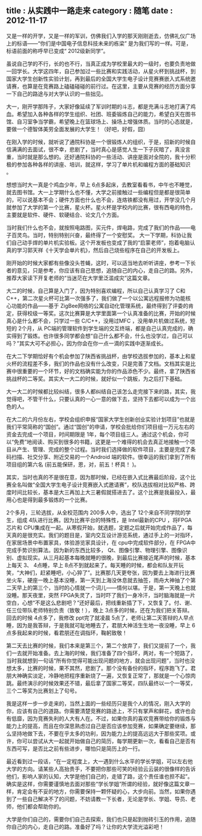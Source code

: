 title    : 从实践中一路走来
category : 随笔
date     : 2012-11-17
---

又是一样的开学，又是一样的军训，仿佛我们入学的那天刚刚逝去，仿佛礼仪广场上的标语——“你们是中国电子信息科技未来的栋梁” 是为我们写的一样。可是，标语前面的称呼早已变成“ 2012级新同学”。
<!--more-->
虽说自己学的不行，长的也不行，当真正成为学校里最大的一级时，也要负责地做一回学长。大学这四年，自己参加过一些比赛和实践活动，从星火杯到挑战杯，到国家大学生创新性实验计划，再到最后的全国大学生电子设计竞赛赛嵌入式系统邀请赛，也算是在竞赛路上磕磕碰碰的前行过。在这里，主要从竞赛的经历方面分享一下自己的路途与对大学认识的一些拙见。

大一，刚开学那阵子，大家好像延续了军训时期的斗志，都是充满斗志地打满了鸡血。希望加入各种各样的学生组织、社团、班委锻炼自己的能力，希望白天在图书馆、自习室争当学霸，希望晚上在篮球场上、操场上增强体质。当时的心态就是，要做一个德智体美劳全面发展的大学生！（好吧，好假，囧）

在刚入学的时候，就听说了通院科协是一个很锻炼人的组织，于是，招新的时候自信满满的去面试，很不幸，悲剧了，当时真心是感觉人生一下子灰暗了，真没言重，当时就是那么想的。还好通院科协的一些活动、讲座是面对全院的，我十分积极的参加各种各样的讲座、培训，就这样，学习了单片机和编程方面的基础知识 。

想想当时大一真是个鸡血少年，早上 6点多起床，去教室看看书，中午也不睡觉，就去图书馆。大一上学期什么也不懂，大学之前接触过一些编程但是都是很简单的，可以说基本不会；硬件方面也什么也不会，连烙铁都没有用过，开学没几个月就参加了大学的第一个比赛，星火杯。星火杯是学校内的比赛，很有西电的特色，主要就是软件、硬件、软硬结合、论文几个方面。

当时我们什么也不会，就按照电路图，买元件，焊电路，完成了我们的作品——电子百灵鸟。当时，特别特别兴奋，最终得了一个安慰奖。
大一下学期，科协让我们自己动手焊的单片机实验板。这个开发板也变成了我的“启蒙老师”，抱着电脑认真的学习郭天祥《十天学会单片机》，然后自己烧些程序在自己的开发板上。

刚开始的时候大家都有些像没头苍蝇，这时，可以适当地去听听讲座，参考一下长者的意见，只是参考，你应该有自己思想，追随自己的内心，走自己的路。另外，推荐大家读下开复老师的“当迷茫在大学里泛滥成灾”这篇文章。

大二的时候，自己算是入门了，因为特别喜欢编程，所以自己认真学习了 C和 C++，第二次星火杯可比第一次强多了，我们做了一个以公寓远程报修为功能核心功能的作品——基于 ZigBee网络的公寓自动化管理系统，最终得到了评委的肯定，获得校级一等奖。这次比赛算是大学里面第一个认真准备的比赛，开始的时候真心是什么都不会，只学过一些 C/C++，没用过MFC ，没用单片机做过系统，短短的 2个月，从 PC端的管理软件到学生端的交互终端，都是自己认真完成的，确实得到了锻炼。也许很多同学都会想“自己什么都不会，什么也没学过，自己可以吗？”其实大可不必担心，因为你会在你一点一滴的实践中逐渐成长。

在大二下学期恰好有个机会参加了陕西省挑战杯，由学校选拔参加的，基本上和星火杯的流程差不多，我们的作品也没有什么改变，只是完善了文档。文档其实是比赛中很重要的一个环节，好的文档确实能为你的作品添色不少。最终，拿了陕西省挑战杯的二等奖。其实大一大二的时候，就好似一个跳板，为之后打下基础。

大一大二的时候都比较纠结，很多人都纠结自己该怎么走完接下来的路，其实，我觉得吧，不管干什么，只要认真的一心一意的做下去，坚持下去都可以成为一个出色的人。

在大二的六月份左右，学校会组织申报“国家大学生创新创业实验计划项目”也就是我们平常简称的“国创”。通过“国创”的申请，学校会批给你们项目组一万元左右的资金去完成一个项目，时间期限是 1年，每个项目组三人。通过这个机会，你可以“免费”地阅读、购买到很多的书籍，这更是一个难得的机会去真正地接触一个项目从产生、管理、完成的整个过程。当时我们选择做的软件项目，主要是完成了条码扫描、社交分享、附近交易的一个Android 端的软件。很幸运的我们拿到了所有项目组的第六名 (前五能保研，恩，对，前五！杯具！ )。

其实，当时也真的不是很在意，因为那时候，已经在嵌入式比赛最后阶段，这个比赛全名叫做“全国大学生电子设计竞赛嵌入式邀请赛”，校队选拔相对比较严格、跨度时间比较长，基本是大三再加上大三暑假就搭进去了。这个比赛是我最投入，最用心也是得到最多锻炼的一个比赛。

2个多月，三轮选拔，从全校范围内 200多人中，选出了 12个来自不同学院的学生，组成 4队进行比赛。因为比赛平台的特殊性，是 Intel最新的CPU ，将FPGA芯片和 CPU集成在一起。从寒假开始，就选题，定题之后就开始完成作品了，每天真的是很充实。我们的题目是，室内交互设计游览系统，通过手上的一对指环，在家居场景中布置家具，体验游览家具设计，在 cpu中完成软件部分，在 FPGA中完成手势识别算法。因为新的东西比较多， Qt、图像引擎、物理引擎、图像识别、虚拟现实。从三月起基本每晚就睡的很晚，到最后比赛接近尾声的时候，基本上每天 3、 4点睡，早上 8点不到就起来了。每天睡的时候，都会和队友开玩笑，“大神们，赶紧睡吧，小心猝了”。比赛那几天更夸张，因为要去上海进行比赛坐火车，硬座一晚上基本没睡，第一天到上海没休息就去抽签，雨舟大神抽了个第二天早上的第三个，当时的心情就一个词儿——情何以堪。于是，第一天晚上也就没睡。那天夜里，突然 FPGA失灵了，当时吓了我们一身冷汗，当时脑海就是一片空白，心想“不是这么悲剧吧？”还好最后，把线重新插了下，又恢复了。付、谢、任三位带队老师特别负责（致敬！），晚上 3点多的时候，还在为我们把关答辩。回去的时候 4点多了，我修改 ppt完了就凌晨 5点了，老师让第二天答辩的人早点睡，因为是我答辩，于是我就可耻地睡去了，君朋大神活生生地一夜没睡，早上 6点多我起来的时候，看君朋还在调指环，鞠躬致敬！

第二天去比赛的时候，我们本来是第三个，第二个放弃了，我们又提前了一个，我们一去就开始准备。去上海的时候，我们准备了四个指环，两对，有一个短路了，当时我就想到一句话“所有你觉得可能出现问题的地方，就会出现问题”，当时也没想太多，比赛的时候，果不其然，悲剧了。那个没有备份的指环，程序跑飞了。君朋大神确实淡定，冷静地把程序重新烧了一遍，又恢复正常了，那就是一个心惊肉跳。最终演示的时候效果还不错，最后拿了国家二等奖，四队最终以一个一等奖，三个二等奖为比赛划上了句号。

我是这样一步一步走来的，当然上面的一些经历只是我个人的情况，刚入大学的你，应该有自己的道路。你需要清楚竞赛的路途上，不只有掌声和鲜花，或许也会有低靡，因为竞赛失利的人大有人在。不过，如果你真的喜欢竞赛带给你的锻炼与能力上的提高，而且在你深思熟虑过自己是否应该参加竞赛，如果确定要继续，那么坚持地做下去，不要在乎太多的功利，因为能力上的提高远远大于那些奖项。或许，你可以尝试从大一起就开始做自己的简历，每学期更新一次，看看自己是否有东西可写，是否比之前有些进步，哪怕只是简历上的一行。

最近看到过一段话，“在一定程度上，大一遇到什么水平的学长学姐，可以左右他大学的方向。请某些人高抬贵手，不要把你那些可笑的经验云云装的很像样的告诉他们，影响人家的认知，大学是他们自己的，走错了路，这个责任谁也担不起”。确实是这样，你需要谨慎地去面对那些“学长学姐”所谓的经验，就好像这篇文章一样，肯定会有不妥的地方，你需要保持一颗怀疑的心，大步向前。当然，如果你遇到了一些自己解决不了的问题，不妨请教一下长者，无论是学长、学姐、导员、老师，他们都会帮助你的。

大学是你们自己的，需要你们自己去探索，我们也只是起到抛砖引玉的作用，追随你自己的内心，走自己的路。准备好了吗？让你的大学流光溢彩吧！